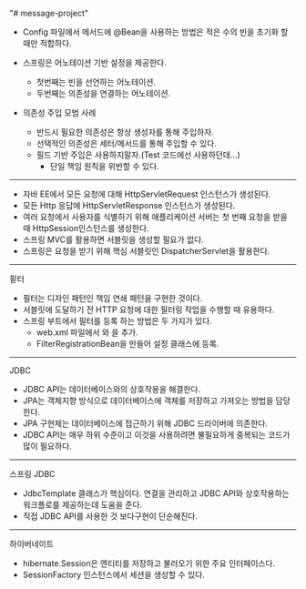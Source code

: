 "# message-project" 

- Config 파일에서 메서드에 @Bean을 사용하는 방법은 적은 수의 빈을 초기화 할 때만 적합하다.
- 스프링은 어노테이션 기반 설정을 제공한다. 
  - 첫번째는 빈을 선언하는 어노테이션.
  - 두번째는 의존성을 연결하는 어노테이션.
  
- 의존성 주입 모범 사례
  - 반드시 필요한 의존성은 항상 생성자를 통해 주입하자.
  - 선택적인 의존성은 세터/메서드를 통해 주입할 수 있다. 
  - 필드 기반 주입은 사용하지말자.(Test 코드에선 사용하던데...)
    - 단일 책임 원칙을 위반할 수 있다.
    
---
- 자바 EE에서 모든 요청에 대해 HttpServletRequest 인스턴스가 생성된다.
- 모든 Http 응답에 HttpServletResponse 인스턴스가 생성된다.
- 여러 요청에서 사용자를 식별하기 위해 애플리케이션 서버는 첫 번째 요청을 받을 때 HttpSession인스턴스를 생성한다.
- 스프링 MVC를 활용하면 서블릿을 생성할 필요가 없다.
- 스프링은 요청을 받기 위해 핵심 서블릿인 DispatcherServlet을 활용한다.
---
핕터
- 필터는 디자인 패턴인 책임 연쇄 패턴을 구현한 것이다.
- 서블릿에 도달하기 전 HTTP 요청에 대한 필터링 작업을 수행할 때 유용하다.
- 스프링 부트에서 필터를 등록 하는 방법은 두 가지가 있다.
  - web.xml 파일에서 <filter>와 <filter-mapping>을 추가.
  - FilterRegistrationBean을 만들어 설정 클래스에 등록.   
---
JDBC
- JDBC API는 데이터베이스와의 상호작용을 해결한다.
- JPA는 객체지향 방식으로 데이터베이스에 객체를 저장하고 가져오는 방법을 담당한다.
- JPA 구현체는 데이터베이스에 접근하기 위해 JDBC 드라이버에 의존한다.
- JDBC API는 매우 하위 수준이고 이것을 사용하려면 불필요하게 중복되는 코드가 많이 필요하다.
---
스프링 JDBC
- JdbcTemplate 클래스가 핵심이다. 연결을 관리하고 JDBC API와 상호작용하는 워크플로를 제공하는데 도움을 준다. 
- 직접 JDBC API를 사용한 것 보다구현이 단순해진다. 
---
하이버네이트
- hibernate.Session은 엔티티를 저장하고 불러오기 위한 주요 인터페이스다. 
- SessionFactory 인스턴스에서 세션을 생성할 수 있다. 
